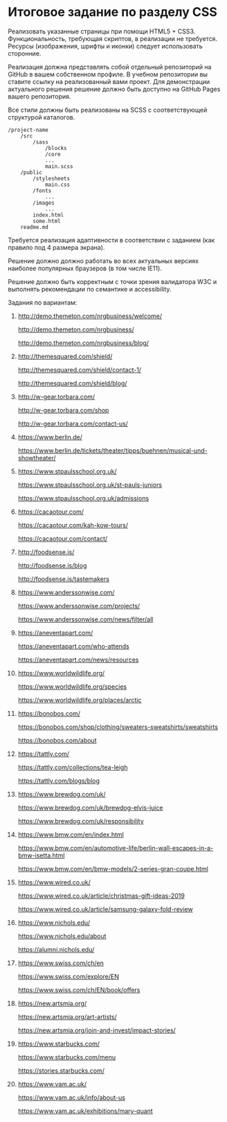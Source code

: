 # Итоговое задание по разделу CSS

Реализовать указанные страницы при помощи HTML5 + CSS3. Функциональность, требующая скриптов, в реализации не требуется. Ресурсы (изображения, шрифты и иконки) следует использовать сторонние.

Реализация должна представлять собой отдельный репозиторий на GitHub в вашем собственном профиле. В учебном репозитории вы ставите ссылку на реализованный вами проект. Для демонстрации актуального решения решение должно быть доступно на GitHub Pages вашего репозитория.

Все стили должны быть реализованы на SCSS с соответствующей структурой каталогов.

	/project-name
		/src
			/sass
				/blocks
				/core
				...
				main.scss
		/public
			/stylesheets
				main.css
			/fonts
				...
			/images
				...
			index.html
			some.html
		readme.md
			
Требуется реализация адаптивности в соответствии с заданием (как правило под 4 размера экрана).

Решение должно должно работать во всех актуальных версиях наиболее популярных браузеров (в том числе IE11).

Решение должно быть корректным с точки зрения валидатора W3C и выполнять рекомендации по семантике и accessibility.



Задания по вариантам:

1. 
	http://demo.themeton.com/nrgbusiness/welcome/

	http://demo.themeton.com/nrgbusiness/

	http://demo.themeton.com/nrgbusiness/blog/
	
2. 
	http://themesquared.com/shield/

	http://themesquared.com/shield/contact-1/

	http://themesquared.com/shield/blog/
	
3. 
	http://w-gear.torbara.com/

	http://w-gear.torbara.com/shop

	http://w-gear.torbara.com/contact-us/
	
4.
	https://www.berlin.de/

	https://www.berlin.de/tickets/theater/tipps/buehnen/musical-und-showtheater/
	
5. 
	https://www.stpaulsschool.org.uk/

	https://www.stpaulsschool.org.uk/st-pauls-juniors

	https://www.stpaulsschool.org.uk/admissions

6.
	https://cacaotour.com/

	https://cacaotour.com/kah-kow-tours/

	https://cacaotour.com/contact/

7.
	http://foodsense.is/

	http://foodsense.is/blog

	http://foodsense.is/tastemakers

8.
	https://www.anderssonwise.com/

	https://www.anderssonwise.com/projects/
	
	https://www.anderssonwise.com/news/filter/all

9.
	https://aneventapart.com/
	
	https://aneventapart.com/who-attends
	
	https://aneventapart.com/news/resources

10.
	https://www.worldwildlife.org/
	
	https://www.worldwildlife.org/species
	
	https://www.worldwildlife.org/places/arctic

11.
	https://bonobos.com/
	
	https://bonobos.com/shop/clothing/sweaters-sweatshirts/sweatshirts
	
	https://bonobos.com/about

12.
	https://tattly.com/
	
	https://tattly.com/collections/tea-leigh
	
	https://tattly.com/blogs/blog

13.
	https://www.brewdog.com/uk/
	
	https://www.brewdog.com/uk/brewdog-elvis-juice
	
	https://www.brewdog.com/uk/responsibility

14.
	https://www.bmw.com/en/index.html

	https://www.bmw.com/en/automotive-life/berlin-wall-escapes-in-a-bmw-isetta.html

	https://www.bmw.com/en/bmw-models/2-series-gran-coupe.html

15.
	https://www.wired.co.uk/

	https://www.wired.co.uk/article/christmas-gift-ideas-2019

	https://www.wired.co.uk/article/samsung-galaxy-fold-review

16.
	https://www.nichols.edu/

	https://www.nichols.edu/about

	https://alumni.nichols.edu/

17.
	https://www.swiss.com/ch/en

	https://www.swiss.com/explore/EN

	https://www.swiss.com/ch/EN/book/offers

18.
	https://new.artsmia.org/

	https://new.artsmia.org/art-artists/

	https://new.artsmia.org/join-and-invest/impact-stories/

19.
	https://www.starbucks.com/

	https://www.starbucks.com/menu
	
	https://stories.starbucks.com/

20.
	https://www.vam.ac.uk/

	https://www.vam.ac.uk/info/about-us

	https://www.vam.ac.uk/exhibitions/mary-quant